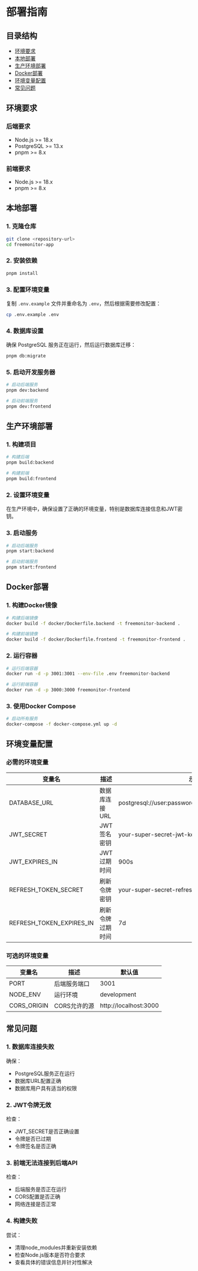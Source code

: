 # 部署指南

## 目录结构
- [环境要求](#环境要求)
- [本地部署](#本地部署)
- [生产环境部署](#生产环境部署)
- [Docker部署](#docker部署)
- [环境变量配置](#环境变量配置)
- [常见问题](#常见问题)

## 环境要求

### 后端要求
- Node.js >= 18.x
- PostgreSQL >= 13.x
- pnpm >= 8.x

### 前端要求
- Node.js >= 18.x
- pnpm >= 8.x

## 本地部署

### 1. 克隆仓库
```bash
git clone <repository-url>
cd freemonitor-app
```

### 2. 安装依赖
```bash
pnpm install
```

### 3. 配置环境变量
复制 `.env.example` 文件并重命名为 `.env`，然后根据需要修改配置：
```bash
cp .env.example .env
```

### 4. 数据库设置
确保 PostgreSQL 服务正在运行，然后运行数据库迁移：
```bash
pnpm db:migrate
```

### 5. 启动开发服务器
```bash
# 启动后端服务
pnpm dev:backend

# 启动前端服务
pnpm dev:frontend
```

## 生产环境部署

### 1. 构建项目
```bash
# 构建后端
pnpm build:backend

# 构建前端
pnpm build:frontend
```

### 2. 设置环境变量
在生产环境中，确保设置了正确的环境变量，特别是数据库连接信息和JWT密钥。

### 3. 启动服务
```bash
# 启动后端服务
pnpm start:backend

# 启动前端服务
pnpm start:frontend
```

## Docker部署

### 1. 构建Docker镜像
```bash
# 构建后端镜像
docker build -f docker/Dockerfile.backend -t freemonitor-backend .

# 构建前端镜像
docker build -f docker/Dockerfile.frontend -t freemonitor-frontend .
```

### 2. 运行容器
```bash
# 运行后端容器
docker run -d -p 3001:3001 --env-file .env freemonitor-backend

# 运行前端容器
docker run -d -p 3000:3000 freemonitor-frontend
```

### 3. 使用Docker Compose
```bash
# 启动所有服务
docker-compose -f docker-compose.yml up -d
```

## 环境变量配置

### 必需的环境变量
| 变量名 | 描述 | 示例值 |
|--------|------|--------|
| DATABASE_URL | 数据库连接URL | postgresql://user:password@localhost:5432/freemonitor |
| JWT_SECRET | JWT签名密钥 | your-super-secret-jwt-key |
| JWT_EXPIRES_IN | JWT过期时间 | 900s |
| REFRESH_TOKEN_SECRET | 刷新令牌密钥 | your-super-secret-refresh-token-key |
| REFRESH_TOKEN_EXPIRES_IN | 刷新令牌过期时间 | 7d |

### 可选的环境变量
| 变量名 | 描述 | 默认值 |
|--------|------|--------|
| PORT | 后端服务端口 | 3001 |
| NODE_ENV | 运行环境 | development |
| CORS_ORIGIN | CORS允许的源 | http://localhost:3000 |

## 常见问题

### 1. 数据库连接失败
确保：
- PostgreSQL服务正在运行
- 数据库URL配置正确
- 数据库用户具有适当的权限

### 2. JWT令牌无效
检查：
- JWT_SECRET是否正确设置
- 令牌是否已过期
- 令牌签名是否正确

### 3. 前端无法连接到后端API
检查：
- 后端服务是否正在运行
- CORS配置是否正确
- 网络连接是否正常

### 4. 构建失败
尝试：
- 清理node_modules并重新安装依赖
- 检查Node.js版本是否符合要求
- 查看具体的错误信息并针对性解决
